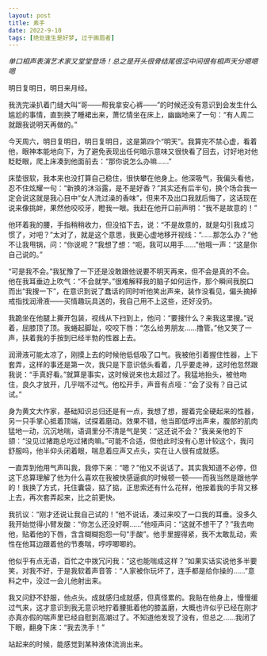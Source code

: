 ```yaml
---
layout: post
title: 素手
date: 2022-9-10
tags: [绝处逢生是好梦, 过于画眉者]
---
```


*单口相声表演艺术家又堂堂登场！总之是开头很骨结尾很涩中间很有相声天分嗯嗯嗯*

明日复明日，明日来月经。

我洗完澡扒着门缝大叫“哥——帮我拿安心裤——”的时候还没有意识到会发生什么尴尬的事情，直到换了睡裙出来，萧忆情坐在床上，幽幽地来了一句：“有人周二就跟我说明天再做的。”

今天周六，明日复明日，明日复明日，这是第四个“明天”。我算完不禁心虚，看着他，眼神本能地向下，为了避免表现出任何暗示意味又很快看了回去，讨好地对他眨眨眼，爬上床凑到他面前去：“那你说怎么办嘛……”

床垫很软，我本来也没打算自己稳住，很快攀在他身上。他深吸气，我偏头看他，忍不住炫耀一句：“新换的沐浴露，是不是好香？”其实还有后半句，换个场合我一定会说这就是我心目中“女人洗过澡的香味”，但来不及出口我就后悔了，这话现在说来像挑衅，果然他咬咬牙，瞪我一眼。我赶在他开口前声明：“我不是故意的！”

他环着我的腰，手指稍稍收力，但没掐下去，说：“不是故意的，就是勾引我成习惯了，对吧？”太对了，就是这个意思，我更心虚地移开视线：“……那怎么办？”他不让我甩锅，问：“你说呢？”我想了想：“呃，我可以用手……”他哦一声：“这是你自己说的。”

“可是我不会。”我犹豫了一下还是没敢跟他说要不明天再来，但不会是真的不会。他在我耳垂边上吹气：“不会就学。”很难解释我的脑子如何运作，那个瞬间我脱口而出“我搜一下”，在意识到说了蠢话的同时听他笑出声来，装作没看见，偏头摘掉戒指找润滑液——买情趣玩具送的，我自己用不上这些，还好没扔。

我跪坐在他腿上撕开包装，视线从下扫到上，他问：“要搜什么？来我这里搜。”说着，屈膝顶了顶。我蜷起脚趾，咬咬下唇：“怎么给男朋友……撸管。”他又笑了一声，扶着我的手按到已经半勃的性器上去。

润滑液可能太凉了，刚摸上去的时候他低低吸了口气。我被他引着握住性器，上下套弄，这样的事还是第一次，我只是下意识低头看着，几乎要走神，这时他忽然跟我说：“手真好看。”就算是事实，这时候说来也太超过了。我猛地抬头，被他吻住，良久才放开，几乎喘不过气。他松开手，声音有点哑：“会了没有？自己试试。”

身为黄文大作家，基础知识总归还是有一点，我想了想，握着完全硬起来的性器，另一只手掌心抵着顶端，试探着磨动。效果不错，他当即低哼出声来，腹部的肌肉猛地一动，沉沉地喘，语调里分不清是气是笑：“这还说不会？”我亲亲他的下颌：“没见过猪跑总吃过猪肉嘛。”可能不合适，但他此时没有心思计较这个，我问舒服吗，他半仰头闭着眼，喘息着应声又点头，实在让人很有成就感。

一直弄到他用气声叫我，我停下来：“嗯？”他又不说话了。其实我知道不必停，但这下总算理解了他为什么喜欢在我被快感逼疯的时候顿一顿——而我当然是跟他学的！我换了方式，托住囊袋，掂了掂，正思索还有什么花样，他按着我的手背又移上去，再次套弄起来，比之前更快。

我抗议：“刚才还说让我自己试的！”他不说话，凑过来咬了一口我的耳垂。没多久我开始觉得小臂发酸：“你怎么还没好啊……”他哑声问：“这就不想干了？”我去吻他，贴着他的下唇，含含糊糊抱怨一句“手酸”。他手里握得紧，我不太敢乱动，索性在他耳边跟着他的节奏喘，哼哼唧唧的。

他似乎有点无语，百忙之中拨冗问我：“这也能喘成这样？”如果实话实说他多半要笑，对我不好，于是我软着声音答：“人家被你玩坏了，连手都是给你操的……”意料之中，没过一会儿他射出来。

我又问舒不舒服，他点头。成就感归成就感，但真怪累的。我贴在他身上，慢慢缓过气来，这才意识到我无意识地拧着腰抵着他的膝盖磨，大概也许似乎已经在刚才亦真亦假的喘声里已经自慰到高潮过了。不知道他发现了没有，但总之……我闭了下眼，翻身下床：“我去洗手！”

站起来的时候，能感觉到某种液体流淌出来。


